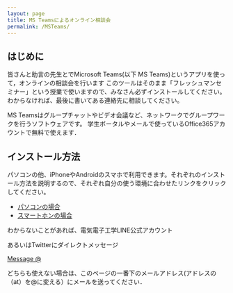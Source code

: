 ```yaml
---
layout: page
title: MS Teamsによるオンライン相談会
permalink: /MSTeams/
---
```

## はじめに

皆さんと助言の先生とでMicrosoft Teams(以下 MS Teams)というアプリを使って，オンラインの相談会を行います
このツールはそのまま「フレッシュマンセミナー」という授業で使いますので、みなさん必ずインストールしてください。わからなければ、最後に書いてある連絡先に相談してください。

MS Teamsはグループチャットやビデオ会議など、ネットワークでグループワークを行うソフトウェアです。
学生ポータルやメールで使っているOffice365アカウントで無料で使えます．

## インストール方法
パソコンの他、iPhoneやAndroidのスマホで利用できます。それぞれのインストール方法を説明するので、それぞれ自分の使う環境に合わせたリンクをクリックしてください。
- [パソコンの場合](/MSTeams/PC.html)
- [スマートホンの場合](/MSTeams/Phone.html)


わからないことがあれば、電気電子工学LINE公式アカウント
<div class="line-it-button" data-lang="ja" data-type="friend" data-lineid="@507pxrtn" data-count="true" data-home="true" style="display: none;"></div>
 <script src="https://d.line-scdn.net/r/web/social-plugin/js/thirdparty/loader.min.js" async="async" defer="defer"></script>

あるいはTwitterにダイレクトメッセージ

<a href="https://twitter.com/messages/compose?recipient_id=SIST_EE&ref_src=twsrc%5Etfw" class="twitter-dm-button" data-screen-name="" data-show-count="false">Message @</a><script async src="https://platform.twitter.com/widgets.js" charset="utf-8"></script>

どちらも使えない場合は、このページの一番下のメールアドレス(アドレスの（at）を@に変える）にメールを送ってください．
